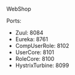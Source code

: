 WebShop


Ports:
  * Zuul: 8084
  * Eureka: 8761
  * CompUserRole: 8102
  * UserCore: 8101
  * RoleCore: 8100
  * HystrixTurbine: 8099
